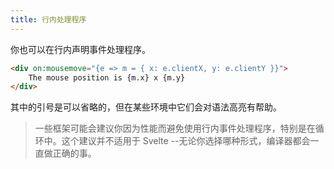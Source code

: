 ```yaml
---
title: 行内处理程序
---
```


你也可以在行内声明事件处理程序。

```html
<div on:mousemove="{e => m = { x: e.clientX, y: e.clientY }}">
	The mouse position is {m.x} x {m.y}
</div>
```

其中的引号是可以省略的，但在某些环境中它们会对语法高亮有帮助。

> 一些框架可能会建议你因为性能而避免使用行内事件处理程序，特别是在循环中。这个建议并不适用于 Svelte --无论你选择哪种形式，编译器都会一直做正确的事。
